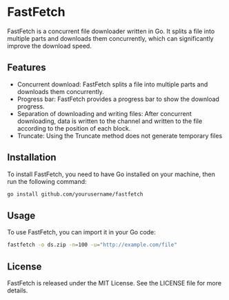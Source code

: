 # FastFetch

FastFetch is a concurrent file downloader written in Go. It splits a file into multiple parts and downloads them concurrently, which can significantly improve the download speed.

## Features

- Concurrent download: FastFetch splits a file into multiple parts and downloads them concurrently.
- Progress bar: FastFetch provides a progress bar to show the download progress.
- Separation of downloading and writing files: After concurrent downloading, data is written to the channel and written to the file according to the position of each block.
- Truncate: Using the Truncate method does not generate temporary files

## Installation

To install FastFetch, you need to have Go installed on your machine, then run the following command:

```bash
go install github.com/yourusername/fastfetch
```

## Usage
To use FastFetch, you can import it in your Go code:

```bash
fastfetch -o ds.zip -n=100 -u="http://example.com/file"
```
## License
FastFetch is released under the MIT License. See the LICENSE file for more details.